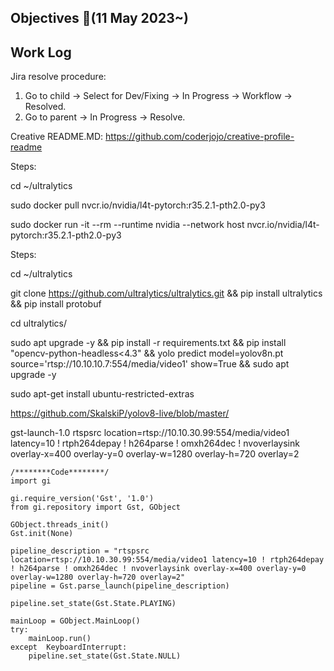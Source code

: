 ## Objectives  :notebook_with_decorative_cover:(11 May 2023~)

## Work Log

Jira resolve procedure:
1. Go to child -> Select for Dev/Fixing -> In Progress -> Workflow -> Resolved.
2. Go to parent -> In Progress -> Resolve.

Creative README.MD:
https://github.com/coderjojo/creative-profile-readme


Steps:

cd ~/ultralytics

sudo docker pull nvcr.io/nvidia/l4t-pytorch:r35.2.1-pth2.0-py3

sudo docker run -it --rm --runtime nvidia --network host nvcr.io/nvidia/l4t-pytorch:r35.2.1-pth2.0-py3

Steps:

cd ~/ultralytics

git clone https://github.com/ultralytics/ultralytics.git && pip install ultralytics && pip install protobuf

cd ultralytics/

sudo apt upgrade -y && pip install -r requirements.txt && pip install "opencv-python-headless<4.3" && yolo predict model=yolov8n.pt source='rtsp://10.10.10.7:554/media/video1' show=True && sudo apt upgrade -y

sudo apt-get install ubuntu-restricted-extras

https://github.com/SkalskiP/yolov8-live/blob/master/

gst-launch-1.0 rtspsrc location=rtsp://10.10.30.99:554/media/video1 latency=10 ! rtph264depay ! h264parse ! omxh264dec ! nvoverlaysink overlay-x=400 overlay-y=0 overlay-w=1280 overlay-h=720 overlay=2


    /********Code********/
    import gi

    gi.require_version('Gst', '1.0')
    from gi.repository import Gst, GObject

    GObject.threads_init()
    Gst.init(None)

    pipeline_description = "rtspsrc location=rtsp://10.10.30.99:554/media/video1 latency=10 ! rtph264depay ! h264parse ! omxh264dec ! nvoverlaysink overlay-x=400 overlay-y=0 overlay-w=1280 overlay-h=720 overlay=2"
    pipeline = Gst.parse_launch(pipeline_description)

    pipeline.set_state(Gst.State.PLAYING)

    mainLoop = GObject.MainLoop()
    try:
        mainLoop.run()
    except  KeyboardInterrupt:
        pipeline.set_state(Gst.State.NULL)
